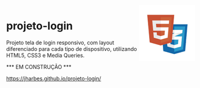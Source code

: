 <img src="kisspng-web-development-html5-video-css3-software-developm-frontend-web-development-5b1a5b0679f497.2735953915284538944995.png" align="right" width="150">

# projeto-login

Projeto tela de login responsivo, com layout diferenciado para cada tipo de dispositivo, utilizando HTML5, CSS3 e Media Queries.

*** EM CONSTRUÇÃO ***

https://jharbes.github.io/projeto-login/
